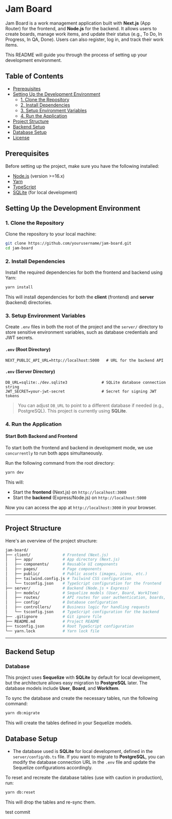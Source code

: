 # Jam Board

Jam Board is a work management application built with **Next.js** (App Router) for the frontend, and **Node.js** for the backend. It allows users to create boards, manage work items, and update their status (e.g., To Do, In Progress, In QA, Done). Users can also register, log in, and track their work items.

This README will guide you through the process of setting up your development environment.

## Table of Contents

- [Prerequisites](#prerequisites)
- [Setting Up the Development Environment](#setting-up-the-development-environment)
  - [1. Clone the Repository](#1-clone-the-repository)
  - [2. Install Dependencies](#2-install-dependencies)
  - [3. Setup Environment Variables](#3-setup-environment-variables)
  - [4. Run the Application](#4-run-the-application)
- [Project Structure](#project-structure)
- [Backend Setup](#backend-setup)
- [Database Setup](#database-setup)
- [License](#license)

## Prerequisites

Before setting up the project, make sure you have the following installed:

- [Node.js](https://nodejs.org/) (version >=16.x)
- [Yarn](https://yarnpkg.com/)
- [TypeScript](https://www.typescriptlang.org/)
- [SQLite](https://www.sqlite.org/) (for local development)

## Setting Up the Development Environment

### 1. Clone the Repository

Clone the repository to your local machine:

```bash
git clone https://github.com/yourusername/jam-board.git
cd jam-board
```

### 2. Install Dependencies

Install the required dependencies for both the frontend and backend using Yarn:

```bash
yarn install
```

This will install dependencies for both the **client** (frontend) and **server** (backend) directories.

### 3. Setup Environment Variables

Create `.env` files in both the root of the project and the `server/` directory to store sensitive environment variables, such as database credentials and JWT secrets.

#### `.env` (Root Directory)

```env
NEXT_PUBLIC_API_URL=http://localhost:5000   # URL for the backend API
```

#### `.env` (Server Directory)

```env
DB_URL=sqlite:./dev.sqlite3               # SQLite database connection string
JWT_SECRET=your-jwt-secret                # Secret for signing JWT tokens
```

> You can adjust `DB_URL` to point to a different database if needed (e.g., PostgreSQL). This project is currently using **SQLite**.

### 4. Run the Application

#### Start Both Backend and Frontend

To start both the frontend and backend in development mode, we use `concurrently` to run both apps simultaneously.

Run the following command from the root directory:

```bash
yarn dev
```

This will:

- Start the **frontend** (Next.js) on `http://localhost:3000`
- Start the **backend** (Express/Node.js) on `http://localhost:5000`

Now you can access the app at `http://localhost:3000` in your browser.

---

## Project Structure

Here's an overview of the project structure:

```bash
jam-board/
├── client/              # Frontend (Next.js)
│   ├── app/             # App directory (Next.js)
│   ├── components/      # Reusable UI components
│   ├── pages/           # Page components
│   ├── public/          # Public assets (images, icons, etc.)
│   ├── tailwind.config.js # Tailwind CSS configuration
│   └── tsconfig.json    # TypeScript configuration for the frontend
├── server/              # Backend (Node.js + Express)
│   ├── models/          # Sequelize models (User, Board, WorkItem)
│   ├── routes/          # API routes for user authentication, boards, work items
│   ├── config/          # Database configuration
│   ├── controllers/     # Business logic for handling requests
│   └── tsconfig.json    # TypeScript configuration for the backend
├── .gitignore           # Git ignore file
├── README.md            # Project README
├── tsconfig.json        # Root TypeScript configuration
└── yarn.lock            # Yarn lock file
```

---

## Backend Setup

### Database

This project uses **Sequelize** with **SQLite** by default for local development, but the architecture allows easy migration to **PostgreSQL** later. The database models include **User**, **Board**, and **WorkItem**.

To sync the database and create the necessary tables, run the following command:

```bash
yarn db:migrate
```

This will create the tables defined in your Sequelize models.

## Database Setup

- The database used is **SQLite** for local development, defined in the `server/config/db.ts` file. If you want to migrate to **PostgreSQL**, you can modify the database connection URL in the `.env` file and update the Sequelize configurations accordingly.

To reset and recreate the database tables (use with caution in production), run:

```bash
yarn db:reset
```

This will drop the tables and re-sync them.

test commit